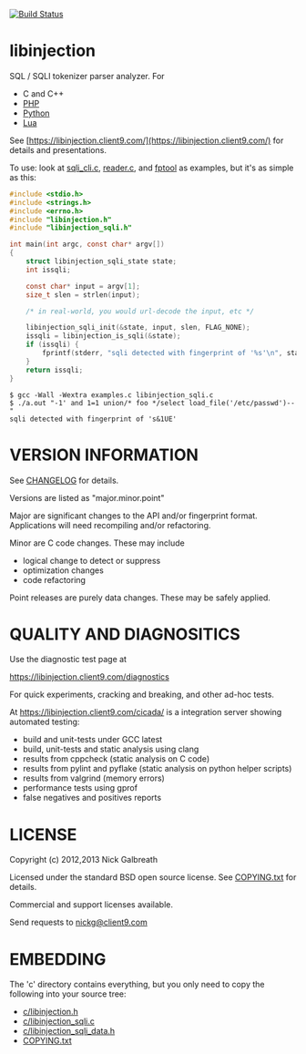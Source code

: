 [![Build Status](https://travis-ci.org/client9/libinjection.svg?branch=master)](https://travis-ci.org/client9/libinjection)

libinjection
============

SQL / SQLI tokenizer parser analyzer. For

* C and C++
* [PHP](https://libinjection.client9.com/doc-sqli-php)
* [Python](https://libinjection.client9.com/doc-sqli-python)
* [Lua](https://github.com/client9/libinjection/tree/master/lua)

See
[https://libinjection.client9.com/](https://libinjection.client9.com/)
for details and presentations.

To use:
look at [sqli_cli.c](https://github.com/client9/libinjection/blob/master/c/sqli_cli.c), [reader.c](https://github.com/client9/libinjection/blob/master/c/reader.c), and [fptool](https://github.com/client9/libinjection/blob/master/c/fptool.c)  as examples, but it's as simple as this:

```c
#include <stdio.h>
#include <strings.h>
#include <errno.h>
#include "libinjection.h"
#include "libinjection_sqli.h"

int main(int argc, const char* argv[])
{
    struct libinjection_sqli_state state;
    int issqli;

    const char* input = argv[1];
    size_t slen = strlen(input);

    /* in real-world, you would url-decode the input, etc */

    libinjection_sqli_init(&state, input, slen, FLAG_NONE);
    issqli = libinjection_is_sqli(&state);
    if (issqli) {
        fprintf(stderr, "sqli detected with fingerprint of '%s'\n", state.fingerprint);
    }
    return issqli;
}
```

```
$ gcc -Wall -Wextra examples.c libinjection_sqli.c
$ ./a.out "-1' and 1=1 union/* foo */select load_file('/etc/passwd')--"
sqli detected with fingerprint of 's&1UE'
```

VERSION INFORMATION
===================

See [CHANGELOG](/CHANGELOG.md) for details.

Versions are listed as "major.minor.point"

Major are significant changes to the API and/or fingerprint format.
Applications will need recompiling and/or refactoring.

Minor are C code changes.  These may include
 * logical change to detect or suppress
 * optimization changes
 * code refactoring

Point releases are purely data changes.  These may be safely applied.

QUALITY AND DIAGNOSITICS
========================

Use the diagnostic test page at

https://libinjection.client9.com/diagnostics

For quick experiments, cracking and breaking, and other ad-hoc tests.

At https://libinjection.client9.com/cicada/ is a integration server showing automated testing:

* build and unit-tests under GCC latest
* build, unit-tests and static analysis using clang
* results from cppcheck (static analysis on C code)
* results from pylint and pyflake (static analysis on python helper scripts)
* results from valgrind (memory errors)
* performance tests using gprof
* false negatives and positives reports

LICENSE
=============

Copyright (c) 2012,2013 Nick Galbreath

Licensed under the standard BSD open source license.  See [COPYING.txt](/COPYING.txt) for details.

Commercial and support licenses available.

Send requests to nickg@client9.com


EMBEDDING
=============

The 'c' directory contains everything, but you only need to copy the following
into your source tree:

* [c/libinjection.h](https://github.com/client9/libinjection/blob/master/c/libinjection.h)
* [c/libinjection_sqli.c](https://github.com/client9/libinjection/blob/master/c/libinjection_sqli.c)
* [c/libinjection_sqli_data.h](https://github.com/client9/libinjection/blob/master/c/libinjection_sqli_data.h)
* [COPYING.txt](https://github.com/client9/libinjection/blob/master/COPYING.txt)

